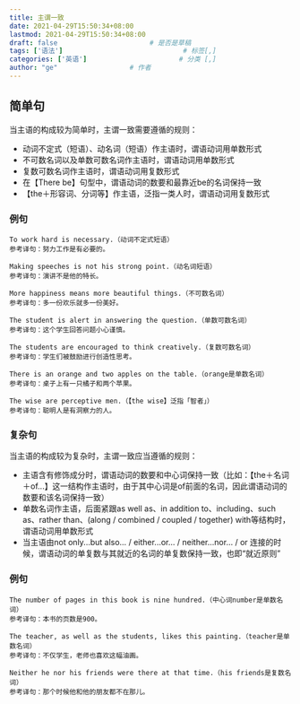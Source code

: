 ```yaml
---
title: 主谓一致
date: 2021-04-29T15:50:34+08:00
lastmod: 2021-04-29T15:50:34+08:00
draft: false                       # 是否是草稿
tags: ['语法']                              # 标签[,]
categories: ['英语']                       # 分类 [,]
author: "ge"                  # 作者
---
```

## 简单句
当主语的构成较为简单时，主谓一致需要遵循的规则： 

- 动词不定式（短语）、动名词（短语）作主语时，谓语动词用单数形式
- 不可数名词以及单数可数名词作主语时，谓语动词用单数形式
- 复数可数名词作主语时，谓语动词用复数形式
- 在【There be】句型中，谓语动词的数要和最靠近be的名词保持一致
- 【the＋形容词、分词等】作主语，泛指一类人时，谓语动词用复数形式

### 例句
```
To work hard is necessary.（动词不定式短语）
参考译句：努力工作是有必要的。

Making speeches is not his strong point.（动名词短语）
参考译句：演讲不是他的特长。

More happiness means more beautiful things.（不可数名词）
参考译句：多一份欢乐就多一份美好。

The student is alert in answering the question.（单数可数名词）
参考译句：这个学生回答问题小心谨慎。

The students are encouraged to think creatively.（复数可数名词）
参考译句：学生们被鼓励进行创造性思考。

There is an orange and two apples on the table.（orange是单数名词）
参考译句：桌子上有一只橘子和两个苹果。

The wise are perceptive men.（【the wise】泛指「智者」）
参考译句：聪明人是有洞察力的人。
```
### 复杂句
当主语的构成较为复杂时，主谓一致应当遵循的规则： 

- 主语含有修饰成分时，谓语动词的数要和中心词保持一致（比如：【the＋名词＋of...】这一结构作主语时，由于其中心词是of前面的名词，因此谓语动词的数要和该名词保持一致）
- 单数名词作主语，后面紧跟as well as、in addition to、including、such as、rather than、(along / combined / coupled / together) with等结构时，谓语动词用单数形式
- 当主语由not only...but also… / either...or… / neither...nor… / or 连接的时候，谓语动词的单复数与其就近的名词的单复数保持一致，也即“就近原则”
### 例句
```
The number of pages in this book is nine hundred.（中心词number是单数名词）
参考译句：本书的页数是900。

The teacher, as well as the students, likes this painting.（teacher是单数名词）
参考译句：不仅学生，老师也喜欢这幅油画。

Neither he nor his friends were there at that time.（his friends是复数名词）
参考译句：那个时候他和他的朋友都不在那儿。
```
